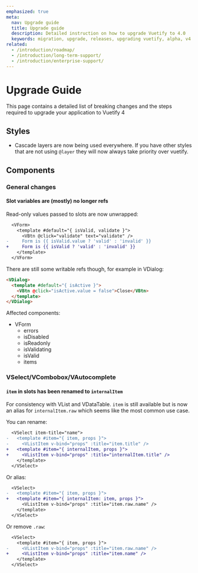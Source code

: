 ```yaml
---
emphasized: true
meta:
  nav: Upgrade guide
  title: Upgrade guide
  description: Detailed instruction on how to upgrade Vuetify to 4.0
  keywords: migration, upgrade, releases, upgrading vuetify, alpha, v4
related:
  - /introduction/roadmap/
  - /introduction/long-term-support/
  - /introduction/enterprise-support/
---
```


# Upgrade Guide

This page contains a detailed list of breaking changes and the steps required to upgrade your application to Vuetify 4

<PageFeatures />

## Styles

- Cascade layers are now being used everywhere. If you have other styles that are not using `@layer` they will now always take priority over vuetify.

## Components

### General changes

#### Slot variables are (mostly) no longer refs

Read-only values passed to slots are now unwrapped:

```diff
  <VForm>
    <template #default="{ isValid, validate }">
      <VBtn @click="validate" text="validate" />
-     Form is {{ isValid.value ? 'valid' : 'invalid' }}
+     Form is {{ isValid ? 'valid' : 'invalid' }}
    </template>
  </VForm>
```

There are still some writable refs though, for example in VDialog:

```html
<VDialog>
  <template #default="{ isActive }">
    <VBtn @click="isActive.value = false">Close</VBtn>
  </template>
</VDialog>
```

Affected components:

- VForm
  - errors
  - isDisabled
  - isReadonly
  - isValidating
  - isValid
  - items

### VSelect/VCombobox/VAutocomplete

#### `item` in slots has been renamed to `internalItem`

For consistency with VList and VDataTable. `item` is still available but is now an alias for `internalItem.raw` which seems like the most common use case.

You can rename:

```diff
  <VSelect item-title="name">
-   <template #item="{ item, props }">
-     <VListItem v-bind="props" :title="item.title" />
+   <template #item="{ internalItem, props }">
+     <VListItem v-bind="props" :title="internalItem.title" />
    </template>
  </VSelect>
```

Or alias:

```diff
  <VSelect>
-   <template #item="{ item, props }">
+   <template #item="{ internalItem: item, props }">
      <VListItem v-bind="props" :title="item.raw.name" />
    </template>
  </VSelect>
```

Or remove `.raw`:

```diff
  <VSelect>
    <template #item="{ item, props }">
-     <VListItem v-bind="props" :title="item.raw.name" />
+     <VListItem v-bind="props" :title="item.name" />
    </template>
  </VSelect>
```
